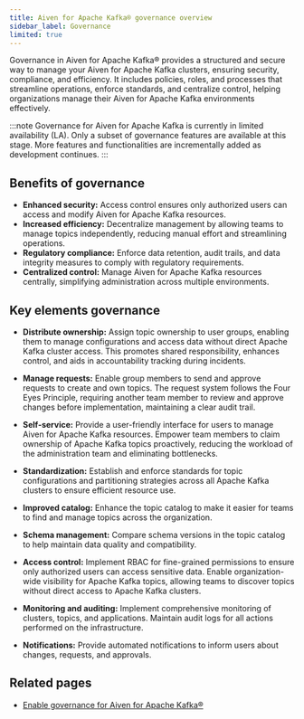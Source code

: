 ```yaml
---
title: Aiven for Apache Kafka® governance overview
sidebar_label: Governance
limited: true
---
```


Governance in Aiven for Apache Kafka® provides a structured and secure way to manage your Aiven for Apache Kafka clusters, ensuring security, compliance, and efficiency.
It includes policies, roles, and processes that streamline operations, enforce standards,
and centralize control, helping organizations manage their
Aiven for Apache Kafka environments effectively.

:::note
Governance for Aiven for Apache Kafka is currently in limited availability (LA). Only a
subset of governance features are available at this stage. More features and
functionalities are incrementally added as development continues.
:::

## Benefits of governance

- **Enhanced security:** Access control ensures only authorized users can access and
  modify Aiven for Apache Kafka resources.
- **Increased efficiency:** Decentralize management by allowing teams to manage topics
  independently, reducing manual effort and streamlining operations.
- **Regulatory compliance:** Enforce data retention, audit trails, and data integrity
  measures to comply with regulatory requirements.
- **Centralized control:** Manage Aiven for Apache Kafka resources centrally,
  simplifying administration across multiple environments.

## Key elements governance

- **Distribute ownership:** Assign topic ownership to user groups, enabling them to
  manage configurations and access data without direct Apache Kafka cluster access.
  This promotes shared responsibility, enhances control, and aids in accountability
  tracking during
  incidents.

- **Manage requests:** Enable group members to send and approve requests to create and
  own topics. The request system follows the Four Eyes Principle, requiring another
  team member to review and approve changes before implementation, maintaining a
  clear audit trail.

- **Self-service:** Provide a user-friendly interface for users to manage
  Aiven for Apache Kafka resources. Empower team members to claim ownership of Apache
  Kafka topics proactively, reducing the workload of the administration team and
  eliminating bottlenecks.

- **Standardization:** Establish and enforce standards for topic configurations and
  partitioning strategies across all Apache Kafka clusters to ensure efficient resource
  use.

- **Improved catalog:** Enhance the topic catalog to make it easier for teams to find
  and manage topics across the organization.

- **Schema management:** Compare schema versions in the topic catalog to help
  maintain data quality and compatibility.

- **Access control:** Implement RBAC for fine-grained permissions to ensure only
  authorized users can access sensitive data. Enable organization-wide visibility for
  Apache Kafka topics, allowing teams to discover topics without direct access to
  Apache Kafka clusters.

- **Monitoring and auditing:** Implement comprehensive monitoring of clusters, topics,
  and applications. Maintain audit logs for all actions performed on the infrastructure.

- **Notifications:** Provide automated notifications to inform users about changes,
  requests, and approvals.


## Related pages

- [Enable governance for Aiven for Apache Kafka®](/docs/products/kafka/howto/enable-governance)
